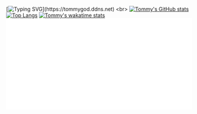[![Typing SVG](https://readme-typing-svg.demolab.com?font=Fira+Code&pause=1000&width=435&lines=%F0%9F%8C%88Hi+There!+I+am+Tommy;C%2CCPP%2CPYTHON%2CJAVA%2CKOTLIN%2CJS%2CHTML,...)](https://tommygod.ddns.net)
<br>
[![Tommy's GitHub stats](https://github-readme-stats.vercel.app/api?username=smarttommyau&count_private=true&show_icons=true&hide=stars&theme=transparent)](https://github.com/smarttommyau)
<br>
[![Top Langs](https://github-readme-stats.vercel.app/api/top-langs/?username=smarttommyau&layout=compact&theme=transparent)](https://github.com/smarttommyau)
[![Tommy's wakatime stats](https://github-readme-stats.vercel.app/api/wakatime?username=smarttommyau&layout=compact&theme=transparent)](https://wakatime.com/@smarttommyau)
<br>
![](./text.svg)
